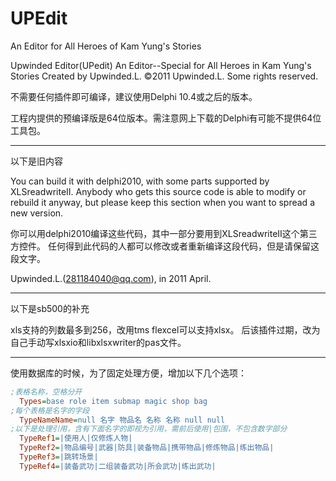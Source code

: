 # UPEdit
An Editor for All Heroes of Kam Yung's Stories

  Upwinded Editor(UPedit)
  An Editor--Special for All Heroes in Kam Yung's Stories
  Created by Upwinded.L.
  ©2011 Upwinded.L. Some rights reserved.

不需要任何插件即可编译，建议使用Delphi 10.4或之后的版本。

工程内提供的预编译版是64位版本。需注意网上下载的Delphi有可能不提供64位工具包。

  -----------------
  以下是旧内容





  You can build it with delphi2010, with some parts supported by XLSreadwriteII.
  Anybody who gets this source code is able to modify or rebuild it anyway,
  but please keep this section when you want to spread a new version.



  你可以用delphi2010编译这些代码，其中一部分要用到XLSreadwriteII这个第三方控件。
  任何得到此代码的人都可以修改或者重新编译这段代码，但是请保留这段文字。


  Upwinded.L.(281184040@qq.com), in 2011 April. 
  
  -----------------
  以下是sb500的补充
  
  xls支持的列数最多到256，改用tms flexcel可以支持xlsx。
  后该插件过期，改为自己手动写xlsxio和libxlsxwriter的pas文件。

  -----------------

  使用数据库的时候，为了固定处理方便，增加以下几个选项：

  ```ini
  ;表格名称，空格分开
    Types=base role item submap magic shop bag
  ;每个表格是名字的字段
    TypeNameName=null 名字 物品名 名称 名称 null null
  ;以下是处理引用，含有下面名字的即视为引用，需前后使用|包围，不包含数字部分
    TypeRef1=|使用人|仅修炼人物|
    TypeRef2=|物品编号|武器|防具|装备物品|携带物品|修炼物品|练出物品|
    TypeRef3=|跳转场景|
    TypeRef4=|装备武功|二组装备武功|所会武功|练出武功|
```